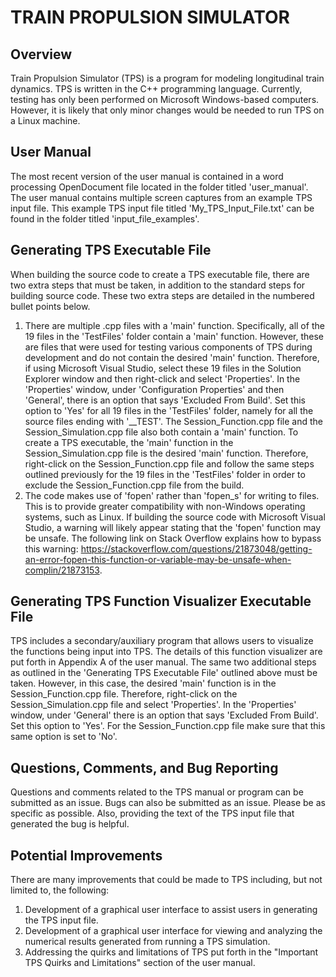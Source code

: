 # TRAIN PROPULSION SIMULATOR

## Overview
Train Propulsion Simulator (TPS) is a program for modeling longitudinal train dynamics.  TPS is written in the C++ programming language.  Currently, testing has only been performed on Microsoft Windows-based computers.  However, it is likely that only minor changes would be needed to run TPS on a Linux machine.

## User Manual
The most recent version of the user manual is contained in a word processing OpenDocument file located in the folder titled 'user_manual'.  The user manual contains multiple screen captures from an example TPS input file.  This example TPS input file titled 'My_TPS_Input_File.txt' can be found in the folder titled 'input_file_examples'.

## Generating TPS Executable File
When building the source code to create a TPS executable file, there are two extra steps that must be taken, in addition to the standard steps for building source code.  These two extra steps are detailed in the numbered bullet points below.
1. There are multiple .cpp files with a 'main' function.  Specifically, all of the 19 files in the 'TestFiles' folder contain a 'main' function. However, these are files that were used for testing various components of TPS during development and do not contain the desired 'main' function.  Therefore, if using Microsoft Visual Studio, select these 19 files in the Solution Explorer window and then right-click and select 'Properties'.  In the 'Properties' window, under 'Configuration Properties' and then 'General', there is an option that says 'Excluded From Build'.  Set this option to 'Yes' for all 19 files in the 'TestFiles' folder, namely for all the source files ending with '__TEST'.  The Session_Function.cpp file and the Session_Simulation.cpp file also both contain a 'main' function.  To create a TPS executable, the 'main' function in the Session_Simulation.cpp file is the desired 'main' function.  Therefore, right-click on the Session_Function.cpp file and follow the same steps outlined previously for the 19 files in the 'TestFiles' folder in order to exclude the Session_Function.cpp file from the build.
2. The code makes use of 'fopen' rather than 'fopen_s' for writing to files.  This is to provide greater compatibility with non-Windows operating systems, such as Linux.  If building the source code with Microsoft Visual Studio, a warning will likely appear stating that the 'fopen' function may be unsafe.  The following link on Stack Overflow explains how to bypass this warning: https://stackoverflow.com/questions/21873048/getting-an-error-fopen-this-function-or-variable-may-be-unsafe-when-complin/21873153.

## Generating TPS Function Visualizer Executable File
TPS includes a secondary/auxiliary program that allows users to visualize the functions being input into TPS.  The details of this function visualizer are put forth in Appendix A of the user manual.  The same two additional steps as outlined in the 'Generating TPS Executable File' outlined above must be taken.  However, in this case, the desired 'main' function is in the Session_Function.cpp file.  Therefore, right-click on the Session_Simulation.cpp file and select 'Properties'.  In the 'Properties' window, under 'General' there is an option that says 'Excluded From Build'.  Set this option to 'Yes'.  For the Session_Function.cpp file make sure that this same option is set to 'No'.

## Questions, Comments, and Bug Reporting
Questions and comments related to the TPS manual or program can be submitted as an issue.
Bugs can also be submitted as an issue.  Please be as specific as possible.  Also, providing the text of the TPS input file that generated the bug is helpful.

## Potential Improvements
There are many improvements that could be made to TPS including, but not limited to, the following:
1. Development of a graphical user interface to assist users in generating the TPS input file.
2. Development of a graphical user interface for viewing and analyzing the numerical results generated from running a TPS simulation.
3. Addressing the quirks and limitations of TPS put forth in the "Important TPS Quirks and Limitations" section of the user manual.
